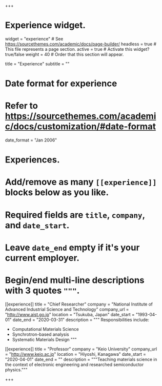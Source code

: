 +++
# Experience widget.
widget = "experience"  # See https://sourcethemes.com/academic/docs/page-builder/
headless = true  # This file represents a page section.
active = true  # Activate this widget? true/false
weight = 40  # Order that this section will appear.

title = "Experience"
subtitle = ""

# Date format for experience
#   Refer to https://sourcethemes.com/academic/docs/customization/#date-format
date_format = "Jan 2006"

# Experiences.
#   Add/remove as many `[[experience]]` blocks below as you like.
#   Required fields are `title`, `company`, and `date_start`.
#   Leave `date_end` empty if it's your current employer.
#   Begin/end multi-line descriptions with 3 quotes `"""`.
[[experience]]
  title = "Chief Researcher"
  company = "National Institute of Advanced Industrial Science and Technology"
  company_url = "http://www.aist.go.jp"
  location = "Tsukuba, Japan"
  date_start = "1993-04-01"
  date_end = "2020-03-31"
  description = """
  Responsibilities include:
  
  * Computational Materials Science
  * Synchrotron-based analysis
  * Systematic Materials Design
  """

[[experience]]
  title = "Professor"
  company = "Keio University"
  company_url = "http://www.keio.ac.jp"
  location = "Hiyoshi, Kanagawa"
  date_start = "2020-04-01"
  date_end = ""
  description = """Teaching materials science in the context of electronic engineering and researched semiconductor physics."""

+++
